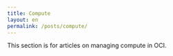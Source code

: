 ```yaml
---
title: Compute
layout: en
permalink: /posts/compute/
---
```


This section is for articles on managing compute in OCI. 